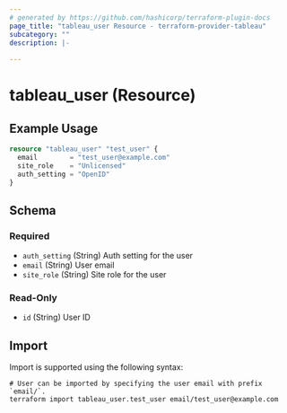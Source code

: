 ```yaml
---
# generated by https://github.com/hashicorp/terraform-plugin-docs
page_title: "tableau_user Resource - terraform-provider-tableau"
subcategory: ""
description: |-
  
---
```


# tableau_user (Resource)



## Example Usage

```terraform
resource "tableau_user" "test_user" {
  email        = "test_user@example.com"
  site_role    = "Unlicensed"
  auth_setting = "OpenID"
}
```

<!-- schema generated by tfplugindocs -->
## Schema

### Required

- `auth_setting` (String) Auth setting for the user
- `email` (String) User email
- `site_role` (String) Site role for the user

### Read-Only

- `id` (String) User ID

## Import

Import is supported using the following syntax:

```shell
# User can be imported by specifying the user email with prefix `email/`.
terraform import tableau_user.test_user email/test_user@example.com
```
